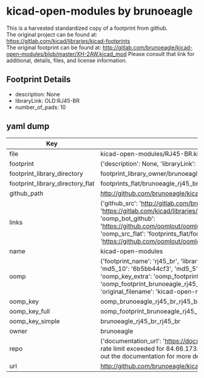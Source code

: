 # kicad-open-modules by brunoeagle  
This is a harvested standardized copy of a footprint from github.  
The original project can be found at:  
https://gitlab.com/kicad/libraries/kicad-footprints  
The original footprint can be found at:
http://gitlab.com/brunoeagle/kicad-open-modules/blob/master/XH-2AW.kicad_mod
Please consult that link for additional, details, files, and license information.  
## Footprint Details
* description: None  
* libraryLink: OLD:RJ45-BR  
* number_of_pads: 10  
## yaml dump  
| Key | Value |  
| --- | --- |  
| file | kicad-open-modules/RJ45-BR.kicad_mod |  
| footprint | {'description': None, 'libraryLink': 'OLD:RJ45-BR', 'number_of_pads': 10} |  
| footprint_library_directory | footprint_library_owner/brunoeagle_kicad-open-modules |  
| footprint_library_directory_flat | footprints_flat/brunoeagle_rj45_br_rj45_br/working |  
| github_path | http://github.com/brunoeagle/kicad-open-modules/blob/master/RJ45-BR.kicad_mod |  
| links | {'github_src': 'http://gitlab.com/brunoeagle/kicad-open-modules/blob/master/XH-2AW.kicad_mod', 'github_src_repo': 'https://gitlab.com/kicad/libraries/kicad-footprints', 'oomp_bot': 'footprints/brunoeagle_rj45_br_rj45_br/working', 'oomp_bot_github': 'https://github.com/oomlout/oomlout_oomp_footprint_bot/tree/main/footprints/brunoeagle_rj45_br_rj45_br/working', 'oomp_src_flat': 'footprints_flat/footprints_flat/brunoeagle_rj45_br_rj45_br/working', 'oomp_src_flat_github': 'https://github.com/oomlout/oomlout_oomp_footprint_src/tree/main/footprints_flat/brunoeagle_rj45_br_rj45_br/working'} |  
| name | kicad-open-modules |  
| oomp | {'footprint_name': 'rj45_br', 'library_name': 'rj45_br_kicad_mod', 'md5': '6b5bb44cf317421bbc6216670077671c', 'md5_10': '6b5bb44cf3', 'md5_5': '6b5bb', 'md5_6': '6b5bb4', 'oomp_key': 'oomp_brunoeagle_rj45_br_rj45_br', 'oomp_key_extra': 'oomp_footprint_brunoeagle_rj45_br_rj45_br', 'oomp_key_full': 'oomp_footprint_brunoeagle_rj45_br_rj45_br_6b5bb4', 'oomp_key_simple': 'brunoeagle_rj45_br_rj45_br', 'original_filename': 'kicad-open-modules/RJ45-BR.kicad_mod', 'owner_name': 'brunoeagle'} |  
| oomp_key | oomp_brunoeagle_rj45_br_rj45_br |  
| oomp_key_full | oomp_footprint_brunoeagle_rj45_br_rj45_br |  
| oomp_key_simple | brunoeagle_rj45_br_rj45_br |  
| owner | brunoeagle |  
| repo | {'documentation_url': 'https://docs.github.com/rest/overview/resources-in-the-rest-api#rate-limiting', 'message': "API rate limit exceeded for 84.66.173.59. (But here's the good news: Authenticated requests get a higher rate limit. Check out the documentation for more details.)"} |  
| url | http://github.com/brunoeagle/kicad-open-modules |  

